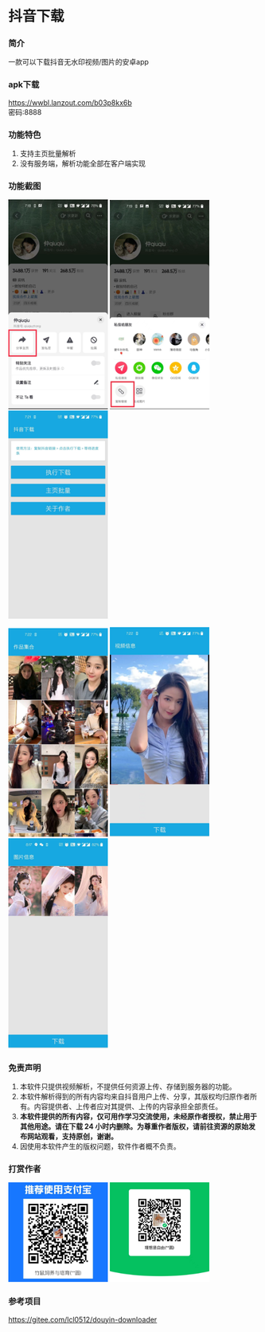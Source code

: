 # 抖音下载

### 简介

一款可以下载抖音无水印视频/图片的安卓app

### apk下载

https://wwbl.lanzout.com/b03p8kx6b  
密码:8888

### 功能特色
1. 支持主页批量解析
2. 没有服务端，解析功能全部在客户端实现

### 功能截图
<p float="left">
     <img src="./screenshots/1.jpeg" width="200"/>
     <img src="./screenshots/2.jpeg" width="200"/>
     <img src="./screenshots/3.jpeg" width="200"/>
</p>
<p float="left">
     <img src="./screenshots/4.jpeg" width="200"/>
     <img src="./screenshots/5.jpeg" width="200"/>
     <img src="./screenshots/6.jpeg" width="200"/>
</p>

### 免责声明
1. 本软件只提供视频解析，不提供任何资源上传、存储到服务器的功能。
2. 本软件解析得到的所有内容均来自抖音用户上传、分享，其版权均归原作者所有。内容提供者、上传者应对其提供、上传的内容承担全部责任。
3. **本软件提供的所有内容，仅可用作学习交流使用，未经原作者授权，禁止用于其他用途。请在下载 24 小时内删除。为尊重作者版权，请前往资源的原始发布网站观看，支持原创，谢谢。**
4. 因使用本软件产生的版权问题，软件作者概不负责。

### 打赏作者

<p float="left">
     <img src="./screenshots/reward_alipay.jpeg" width="200"/>
     <img src="./screenshots/reward_wx.jpeg" width="200"/>
</p>


### 参考项目
<https://gitee.com/lcl0512/douyin-downloader>



